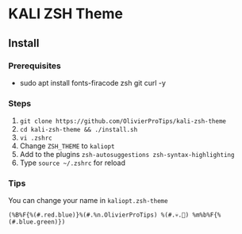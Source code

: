 # KALI ZSH Theme 

## Install

### Prerequisites

* sudo apt install fonts-firacode zsh git curl -y

### Steps

1. `git clone https://github.com/OlivierProTips/kali-zsh-theme`
2. `cd kali-zsh-theme && ./install.sh`
3. `vi .zshrc`
4. Change `ZSH_THEME` to `kaliopt`
5. Add to the plugins `zsh-autosuggestions zsh-syntax-highlighting`
6. Type `source ~/.zshrc` for reload

### Tips

You can change your name in `kaliopt.zsh-theme`

`(%B%F{%(#.red.blue)}%(#.%n.OlivierProTips) %(#.💀.) %m%b%F{%(#.blue.green)})`

